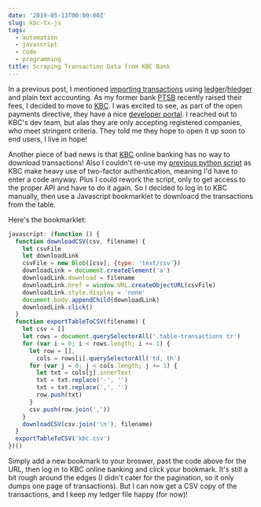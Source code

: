 ```yaml
---
date: '2019-05-13T00:00:00Z'
slug: kbc-tx-js
tags:
  - automation
  - javascript
  - code
  - programming
title: Scraping Transaction Data from KBC Bank
---
```


In a previous post, I mentioned [importing transactions][bank-tx-py] using
[ledger][]/[hledger][] and plain text accounting. As my former bank [PTSB][]
recently raised their fees, I decided to move to [KBC][]. I was excited to see,
as part of the open payments directive, they have a nice [developer
portal][devp]. I reached out to KBC's dev team, but alas they are only accepting
registered companies, who meet stringent criteria. They told me they hope to
open it up soon to end users, I live in hope!

Another piece of bad news is that [KBC][] online banking has no way to download
transactions! Also I couldn't re-use my [previous python script][bank-tx-py] as
KBC make heavy use of two-factor authentication, meaning I'd have to enter a
code anyway. Plus I could rework the script, only to get access to the proper
API and have to do it again. So I decided to log in to KBC manually, then use a
Javascript bookmarklet to downloacd the transactions from the table.

Here's the bookmarklet:

```javascript
javascript: (function () {
  function downloadCSV(csv, filename) {
    let csvFile
    let downloadLink
    csvFile = new Blob([csv], {type: 'text/csv'})
    downloadLink = document.createElement('a')
    downloadLink.download = filename
    downloadLink.href = window.URL.createObjectURL(csvFile)
    downloadLink.style.display = 'none'
    document.body.appendChild(downloadLink)
    downloadLink.click()
  }
  function exportTableToCSV(filename) {
    let csv = []
    let rows = document.querySelectorAll('.table-transactions tr')
    for (var i = 0; i < rows.length; i += 1) {
      let row = [],
        cols = rows[i].querySelectorAll('td, th')
      for (var j = 0; j < cols.length; j += 1) {
        let txt = cols[j].innerText
        txt = txt.replace('-', '')
        txt = txt.replace(',', '')
        row.push(txt)
      }
      csv.push(row.join(','))
    }
    downloadCSV(csv.join('\n'), filename)
  }
  exportTableToCSV('kbc.csv')
})()
```

Simply add a new bookmark to your broswer, past the code above for the URL, then
log in to KBC online banking and click your bookmark. It's still a bit rough
around the edges (I didn't cater for the pagination, so it only dumps one page
of transactions). But I can now get a CSV copy of the transactions, and I keep
my ledger file happy (for now)!

[ledger]: /ledger
[hledger]: https://hledger.org/
[bank-tx-py]: /bank-tx-py
[PTSB]: https://www.permanenttsb.ie/
[KBC]: https://www.kbc.ie/
[devp]: https://www.kbc.ie/psd2-developer-portal/home
